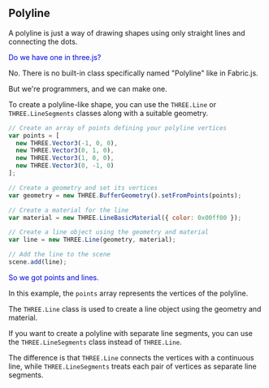 ## Polyline

A polyline is just a way of drawing shapes using only straight lines and connecting the dots.

<span style="color:#0000dd;">Do we have one in three.js?</span>

No. There is no built-in class specifically named "Polyline" like in Fabric.js.

But we're programmers, and we can make one.

To create a polyline-like shape, you can use the `THREE.Line` or `THREE.LineSegments` classes along with a suitable geometry. 

```javascript
// Create an array of points defining your polyline vertices
var points = [
  new THREE.Vector3(-1, 0, 0),
  new THREE.Vector3(0, 1, 0),
  new THREE.Vector3(1, 0, 0),
  new THREE.Vector3(0, -1, 0)
];

// Create a geometry and set its vertices
var geometry = new THREE.BufferGeometry().setFromPoints(points);

// Create a material for the line
var material = new THREE.LineBasicMaterial({ color: 0x00ff00 });

// Create a line object using the geometry and material
var line = new THREE.Line(geometry, material);

// Add the line to the scene
scene.add(line);
```

<span style="color:#0000dd;">So we got points and lines.</span>

In this example, the `points` array represents the vertices of the polyline. 

The `THREE.Line` class is used to create a line object using the geometry and material.

If you want to create a polyline with separate line segments, you can use the `THREE.LineSegments` class instead of `THREE.Line`.

The difference is that `THREE.Line` connects the vertices with a continuous line, while `THREE.LineSegments` treats each pair of vertices as separate line segments.

<br>
